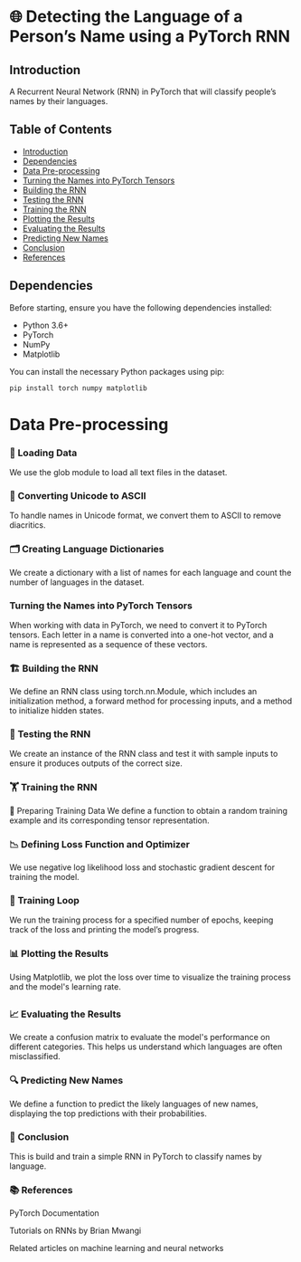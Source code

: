 # 🌐 Detecting the Language of a Person’s Name using a PyTorch RNN

## Introduction

A Recurrent Neural Network (RNN) in PyTorch that will classify people’s names by their languages. 

## Table of Contents

- [Introduction](#introduction)
- [Dependencies](#dependencies)
- [Data Pre-processing](#data-pre-processing)
- [Turning the Names into PyTorch Tensors](#turning-the-names-into-pytorch-tensors)
- [Building the RNN](#building-the-rnn)
- [Testing the RNN](#testing-the-rnn)
- [Training the RNN](#training-the-rnn)
- [Plotting the Results](#plotting-the-results)
- [Evaluating the Results](#evaluating-the-results)
- [Predicting New Names](#predicting-new-names)
- [Conclusion](#conclusion)
- [References](#references)

## Dependencies

Before starting, ensure you have the following dependencies installed:

- Python 3.6+
- PyTorch
- NumPy
- Matplotlib

You can install the necessary Python packages using pip:

```sh
pip install torch numpy matplotlib
```
# Data Pre-processing
 
 ### 📂 Loading Data
We use the glob module to load all text files in the dataset.

 ### 🔄 Converting Unicode to ASCII
To handle names in Unicode format, we convert them to ASCII to remove diacritics.

 ### 🗂 Creating Language Dictionaries
We create a dictionary with a list of names for each language and count the number of languages in the dataset.

 ### Turning the Names into PyTorch Tensors
When working with data in PyTorch, we need to convert it to PyTorch tensors. Each letter in a name is converted into a one-hot vector, and a name is represented as a sequence of these vectors.

### 🏗 Building the RNN
We define an RNN class using torch.nn.Module, which includes an initialization method, a forward method for processing inputs, and a method to initialize hidden states.

### 🧪 Testing the RNN
We create an instance of the RNN class and test it with sample inputs to ensure it produces outputs of the correct size.

 ###  🏋️ Training the RNN
🎲 Preparing Training Data
We define a function to obtain a random training example and its corresponding tensor representation.

### 📉 Defining Loss Function and Optimizer
We use negative log likelihood loss and stochastic gradient descent for training the model.

### 🔄 Training Loop
We run the training process for a specified number of epochs, keeping track of the loss and printing the model’s progress.

### 📊 Plotting the Results
Using Matplotlib, we plot the loss over time to visualize the training process and the model's learning rate.
##
### 📈 Evaluating the Results
We create a confusion matrix to evaluate the model's performance on different categories. This helps us understand which languages are often misclassified.

### 🔍 Predicting New Names
We define a function to predict the likely languages of new names, displaying the top predictions with their probabilities.

### 🎉 Conclusion
This is build and train a simple RNN in PyTorch to classify names by language.  

### 📚 References
PyTorch Documentation

Tutorials on RNNs by Brian Mwangi

Related articles on machine learning and neural networks
